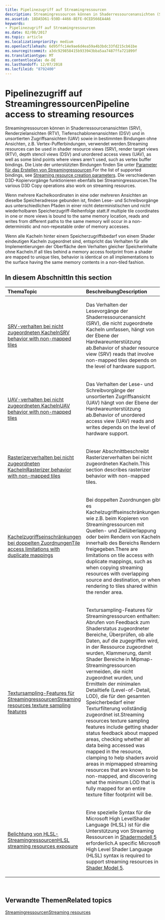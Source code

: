 ```yaml
---
title: Pipelinezugriff auf Streamingressourcen
description: Streamingressourcen können in Shaderressourcenansichten (SRV), Renderzielansichten (RTV), Tiefenschablonenansichten (DSV) und in unsortierten Zugriffsansichten (UAV) sowie in bestimmten Bindungen ohne Ansichten, z.B. Vertex-Pufferbindungen, verwendet werden.
ms.assetid: 18DA5D61-930D-4466-8EFE-0CED566EA4A6
keywords:
- Pipelinezugriff auf Streamingressourcen
ms.date: 02/08/2017
ms.topic: article
ms.localizationpriority: medium
ms.openlocfilehash: 6d95ffc14e9ae6d4ea59a4b3bdc33fd215cb61be
ms.sourcegitcommit: a3dc929858415b933943bba5aa7487ffa721899f
ms.translationtype: MT
ms.contentlocale: de-DE
ms.lasthandoff: 12/07/2018
ms.locfileid: "8792400"
---
```

# <a name="pipeline-access-to-streaming-resources"></a><span data-ttu-id="e1ae0-104">Pipelinezugriff auf Streamingressourcen</span><span class="sxs-lookup"><span data-stu-id="e1ae0-104">Pipeline access to streaming resources</span></span>


<span data-ttu-id="e1ae0-105">Streamingressourcen können in Shaderressourcenansichten (SRV), Renderzielansichten (RTV), Tiefenschablonenansichten (DSV) und in unsortierten Zugriffsansichten (UAV) sowie in bestimmten Bindungen ohne Ansichten, z.B. Vertex-Pufferbindungen, verwendet werden.</span><span class="sxs-lookup"><span data-stu-id="e1ae0-105">Streaming resources can be used in shader resource views (SRV), render target views (RTV), depth stencil views (DSV) and unordered access views (UAV), as well as some bind points where views aren't used, such as vertex buffer bindings.</span></span> <span data-ttu-id="e1ae0-106">Die Liste der unterstützten Bindungen finden Sie unter [Parameter für das Erstellen von Streamingressourcen](streaming-resource-creation-parameters.md).</span><span class="sxs-lookup"><span data-stu-id="e1ae0-106">For the list of supported bindings, see [Streaming resource creation parameters](streaming-resource-creation-parameters.md).</span></span> <span data-ttu-id="e1ae0-107">Die verschiedenen D3D-Kopiervorgänge funktionieren ebenfalls bei Streamingressourcen.</span><span class="sxs-lookup"><span data-stu-id="e1ae0-107">The various D3D Copy operations also work on streaming resources.</span></span>

<span data-ttu-id="e1ae0-108">Wenn mehrere Kachelkoordinaten in eine oder mehreren Ansichten an dieselbe Speicheradresse gebunden ist, finden Lese- und Schreibvorgänge aus unterschiedlichen Pfaden in einer nicht deterministischen und nicht wiederholbaren Speicherzugriff-Reihenfolge statt.</span><span class="sxs-lookup"><span data-stu-id="e1ae0-108">If multiple tile coordinates in one or more views is bound to the same memory location, reads and writes from different paths to the same memory will occur in a non-deterministic and non-repeatable order of memory accesses.</span></span>

<span data-ttu-id="e1ae0-109">Wenn alle Kacheln hinter einem Speicherzugriffsbedarf von einem Shader eindeutigen Kacheln zugeordnet sind, entspricht das Verhalten für alle Implementierungen der Oberfläche dem Verhalten gleicher Speicherinhalte ohne Kacheln.</span><span class="sxs-lookup"><span data-stu-id="e1ae0-109">If all tiles behind a memory access footprint from a shader are mapped to unique tiles, behavior is identical on all implementations to the surface having the same memory contents in a non-tiled fashion.</span></span>

## <a name="span-idin-this-sectionspanin-this-section"></a><span data-ttu-id="e1ae0-110"><span id="in-this-section"></span>In diesem Abschnitt</span><span class="sxs-lookup"><span data-stu-id="e1ae0-110"><span id="in-this-section"></span>In this section</span></span>


<table>
<colgroup>
<col width="50%" />
<col width="50%" />
</colgroup>
<thead>
<tr class="header">
<th align="left"><span data-ttu-id="e1ae0-111">Thema</span><span class="sxs-lookup"><span data-stu-id="e1ae0-111">Topic</span></span></th>
<th align="left"><span data-ttu-id="e1ae0-112">Beschreibung</span><span class="sxs-lookup"><span data-stu-id="e1ae0-112">Description</span></span></th>
</tr>
</thead>
<tbody>
<tr class="odd">
<td align="left"><p><a href="srv-behavior-with-non-mapped-tiles.md"><span data-ttu-id="e1ae0-113">SRV-verhalten bei nicht zugeordneten Kacheln</span><span class="sxs-lookup"><span data-stu-id="e1ae0-113">SRV behavior with non-mapped tiles</span></span></a></p></td>
<td align="left"><p><span data-ttu-id="e1ae0-114">Das Verhalten der Lesevorgänge der Shaderressourcenansicht (SRV), die nicht zugeordnete Kacheln umfassen, hängt von der Ebene der Hardwareunterstützung ab.</span><span class="sxs-lookup"><span data-stu-id="e1ae0-114">Behavior of shader resource view (SRV) reads that involve non-mapped tiles depends on the level of hardware support.</span></span></p></td>
</tr>
<tr class="even">
<td align="left"><p><a href="uav-behavior-with-non-mapped-tiles.md"><span data-ttu-id="e1ae0-115">UAV-verhalten bei nicht zugeordneten Kacheln</span><span class="sxs-lookup"><span data-stu-id="e1ae0-115">UAV behavior with non-mapped tiles</span></span></a></p></td>
<td align="left"><p><span data-ttu-id="e1ae0-116">Das Verhalten der Lese- und Schreibvorgänge der unsortierten Zugriffsansicht (UAV) hängt von der Ebene der Hardwareunterstützung ab.</span><span class="sxs-lookup"><span data-stu-id="e1ae0-116">Behavior of unordered access view (UAV) reads and writes depends on the level of hardware support.</span></span></p></td>
</tr>
<tr class="odd">
<td align="left"><p><a href="rasterizer-behavior-with-non-mapped-tiles.md"><span data-ttu-id="e1ae0-117">Rasterizerverhalten bei nicht zugeordneten Kacheln</span><span class="sxs-lookup"><span data-stu-id="e1ae0-117">Rasterizer behavior with non-mapped tiles</span></span></a></p></td>
<td align="left"><p><span data-ttu-id="e1ae0-118">Dieser Abschnittbeschreibt Rasterizerverhalten bei nicht zugeordneten Kacheln.</span><span class="sxs-lookup"><span data-stu-id="e1ae0-118">This section describes rasterizer behavior with non-mapped tiles.</span></span></p></td>
</tr>
<tr class="even">
<td align="left"><p><a href="tile-access-limitations-with-duplicate-mappings.md"><span data-ttu-id="e1ae0-119">Kachelzugriffseinschränkungen bei doppelten Zuordnungen</span><span class="sxs-lookup"><span data-stu-id="e1ae0-119">Tile access limitations with duplicate mappings</span></span></a></p></td>
<td align="left"><p><span data-ttu-id="e1ae0-120">Bei doppelten Zuordnungen gibt es Kachelzugriffseinschränkungen, wie z.B. beim Kopieren von Streamingressourcen mit Quellen- und Zielüberlappung oder beim Rendern von Kacheln innerhalb des Bereichs Rendern freigegeben.</span><span class="sxs-lookup"><span data-stu-id="e1ae0-120">There are limitations on tile access with duplicate mappings, such as when copying streaming resources with overlapping source and destination, or when rendering to tiles shared within the render area.</span></span></p></td>
</tr>
<tr class="odd">
<td align="left"><p><a href="streaming-resources-texture-sampling-features.md"><span data-ttu-id="e1ae0-121">Textursampling-Features für Streamingressourcen</span><span class="sxs-lookup"><span data-stu-id="e1ae0-121">Streaming resources texture sampling features</span></span></a></p></td>
<td align="left"><p><span data-ttu-id="e1ae0-122">Textursampling-Features für Streamingressourcen enthalten: Abrufen von Feedback zum Shaderstatus zugeordneter Bereiche, Überprüfen, ob alle Daten, auf die zugegriffen wird, in der Ressource zugeordnet wurden, Klammerung, damit Shader Bereiche in Mipmap-Streamingressourcen vermeiden, die nicht zugeordnet wurden, und Ermitteln der minimalen Detailtiefe (Level-of-Detail, LOD), die für den gesamten Speicherbedarf einer Texturfilterung vollständig zugeordnet ist.</span><span class="sxs-lookup"><span data-stu-id="e1ae0-122">Streaming resources texture sampling features include getting shader status feedback about mapped areas, checking whether all data being accessed was mapped in the resource, clamping to help shaders avoid areas in mipmapped streaming resources that are known to be non-mapped, and discovering what the minimum LOD that is fully mapped for an entire texture filter footprint will be.</span></span></p></td>
</tr>
<tr class="even">
<td align="left"><p><a href="hlsl-streaming-resources-exposure.md"><span data-ttu-id="e1ae0-123">Belichtung von HLSL-Streamingressourcen</span><span class="sxs-lookup"><span data-stu-id="e1ae0-123">HLSL streaming resources exposure</span></span></a></p></td>
<td align="left"><p><span data-ttu-id="e1ae0-124">Eine spezielle Syntax für die Microsoft High LevelShader Language (HLSL) ist für die Unterstützung von Streaming Ressourcen in <a href="https://msdn.microsoft.com/library/windows/desktop/ff471356">Shadermodell 5</a> erforderlich.</span><span class="sxs-lookup"><span data-stu-id="e1ae0-124">A specific Microsoft High Level Shader Language (HLSL) syntax is required to support streaming resources in <a href="https://msdn.microsoft.com/library/windows/desktop/ff471356">Shader Model 5</a>.</span></span></p></td>
</tr>
</tbody>
</table>

 

## <a name="span-idrelated-topicsspanrelated-topics"></a><span data-ttu-id="e1ae0-125"><span id="related-topics"></span>Verwandte Themen</span><span class="sxs-lookup"><span data-stu-id="e1ae0-125"><span id="related-topics"></span>Related topics</span></span>


[<span data-ttu-id="e1ae0-126">Streamingressourcen</span><span class="sxs-lookup"><span data-stu-id="e1ae0-126">Streaming resources</span></span>](streaming-resources.md)

 

 




